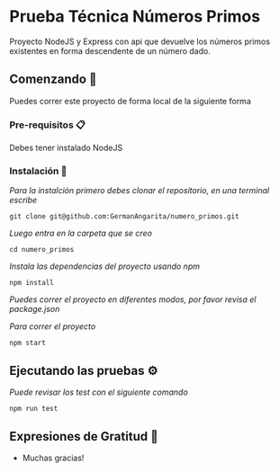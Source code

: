 # Prueba Técnica Números Primos

Proyecto NodeJS y Express con api que devuelve los números primos existentes en forma descendente de un número dado.

## Comenzando 🚀

Puedes correr este proyecto de forma local de la siguiente forma


### Pre-requisitos 📋

Debes tener instalado NodeJS

### Instalación 🔧

_Para la instalción primero debes clonar el repositorio, en una terminal escribe_

```
git clone git@github.com:GermanAngarita/numero_primos.git
```

_Luego entra en la carpeta que se creo_

```
cd numero_primos
```

_Instala las dependencias del proyecto usando npm_

```
npm install
```
_Puedes correr el proyecto en diferentes modos, por favor revisa el package.json_

_Para correr el proyecto_

```
npm start
```

## Ejecutando las pruebas ⚙️

_Puede revisar los test con el siguiente comando_

```
npm run test
```

## Expresiones de Gratitud 🎁

* Muchas gracias!
